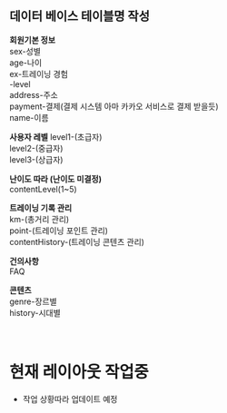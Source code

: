 ## 데이터 베이스 테이블명 작성 <br/>

**회원기본 정보** <br/>
sex-성별 <br/>
age-나이 <br/>
ex-트레이닝 경험 <br/>
  -level<br/>
address-주소 <br/>
payment-결제(결제 시스템 아마 카카오 서비스로 결제 받을듯) <br/>
name-이름 <br/>

**사용자 레벨**
level1-(초급자) <br/>
level2-(중급자) <br/>
level3-(상급자) <br/>

**난이도 따라 (난이도 미결정)** <br/>
contentLevel(1~5) <br/>

**트레이닝 기록 관리** <br/>
km-(총거리 관리) <br/>
point-(트레이닝 포인트 관리) <br/>
contentHistory-(트레이닝 콘텐츠 관리)

**건의사항**<br/>
FAQ<br/>

**콘텐츠**<br/>
genre-장르별<br/>
history-시대별<br/>
<br/><br/>


# 현재 레이아웃 작업중
- 작업 상황따라 업데이트 예정
